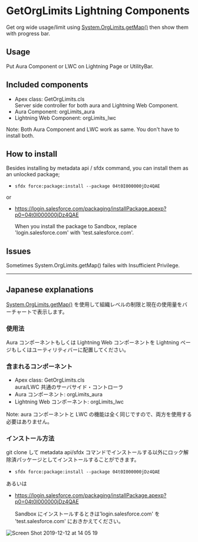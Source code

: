 # GetOrgLimits Lightning Components

Get org wide usage/limit using [System.OrgLimits.getMap()](https://releasenotes.docs.salesforce.com/en-us/spring19/release-notes/rn_apex_new_classes_methods.htm) then show them with progress bar.

## Usage

Put Aura Component or LWC on Lightning Page or UtilityBar.

## Included components

- Apex class: GetOrgLimits.cls  
   Server side controller for both aura and Lightning Web Component.
- Aura Component: orgLimits_aura
- Lightning Web Component: orgLimits_lwc

Note: Both Aura Component and LWC work as same. You don't have to install both.

## How to install

Besides installing by metadata api / sfdx command, you can install them as an unlocked package;

- `sfdx force:package:install --package 04t0I000000jDz4QAE`

or

- https://login.salesforce.com/packaging/installPackage.apexp?p0=04t0I000000jDz4QAE

  When you install the package to Sandbox, replace 'login.salesforce.com' with 'test.salesforce.com'.

## Issues

Sometimes System.OrgLimits.getMap() failes with Insufficient Privilege.

---

## Japanese explanations

[System.OrgLimits.getMap()](https://releasenotes.docs.salesforce.com/ja-jp/spring19/release-notes/rn_apex_new_classes_methods.htm) を使用して組織レベルの制限と現在の使用量をバーチャートで表示します。

### 使用法

Aura コンポーネントもしくは Lightning Web コンポーネントを Lightning ページもしくはユーティリティバーに配置してください。

### 含まれるコンポーネント

- Apex class: GetOrgLimits.cls  
   aura/LWC 共通のサーバサイド・コントローラ
- Aura コンポーネント: orgLimits_aura
- Lightning Web コンポーネント: orgLimits_lwc

Note: aura コンポーネントと LWC の機能は全く同じですので、両方を使用する必要はありません。

### インストール方法

git clone して metadata api/sfdx コマンドでインストールする以外にロック解除済パッケージとしてインストールすることができます。

- `sfdx force:package:install --package 04t0I000000jDz4QAE`

あるいは

- https://login.salesforce.com/packaging/installPackage.apexp?p0=04t0I000000jDz4QAE

  Sandbox にインストールするときは'login.salesforce.com' を 'test.salesforce.com' におきかえてください。

![Screen Shot 2019-12-12 at 14 05 19](https://user-images.githubusercontent.com/17230754/70686226-01222d80-1cef-11ea-8ce7-f55376a6b330.png)
